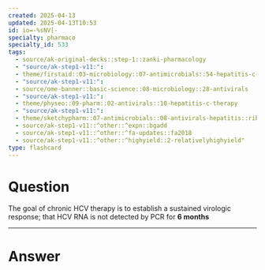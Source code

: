 ```yaml
---
created: 2025-04-13
updated: 2025-04-13T10:53
id: io=-%sNV[-
specialty: pharmaco
specialty_id: 533
tags:
  - source/ak-original-decks::step-1::zanki-pharmacology
  - "source/ak-step1-v11:": 
  - theme/firstaid::03-microbiology::07-antimicrobials::54-hepatitis-c-therapy
  - "source/ak-step1-v11:": 
  - source/ome-banner::basic-science::08-microbiology::28-antivirals
  - "source/ak-step1-v11:": 
  - theme/physeo::09-pharm::02-antivirals::10-hepatitis-c-therapy
  - "source/ak-step1-v11:": 
  - theme/sketchypharm::07-antimicrobials::08-antivirals-hepatitis::ribavirin,sofosbuvir,simeprevir
  - source/ak-step1-v11::^other::^expn::bgadd
  - source/ak-step1-v11::^other::^fa-updates::fa2018
  - source/ak-step1-v11::^other::^highyield::2-relativelyhighyield"
type: flashcard
---
```


# Question
The goal of chronic HCV therapy is to establish a sustained virologic response; that HCV RNA is not detected by PCR for **6 months**

---

# Answer
